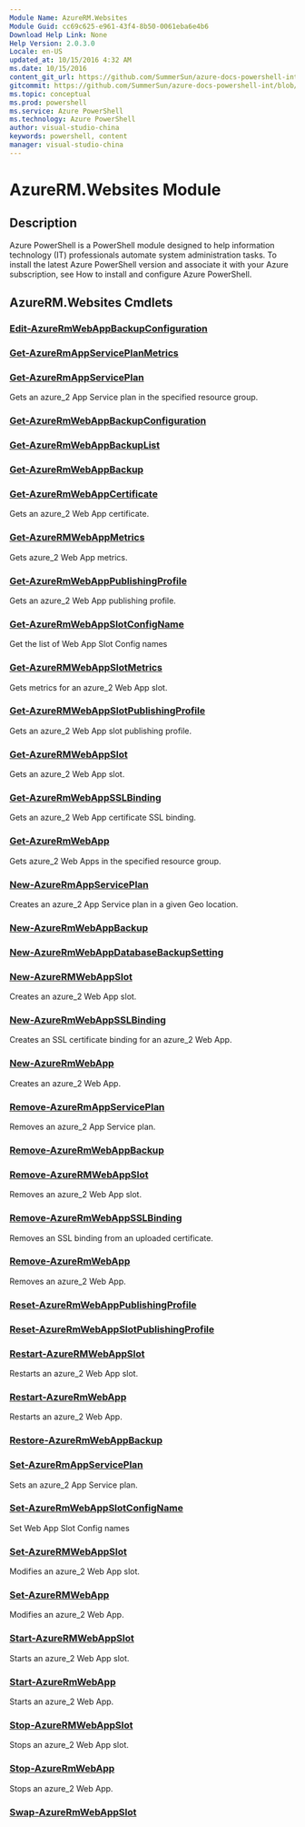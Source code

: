 ```yaml
---
Module Name: AzureRM.Websites
Module Guid: cc69c625-e961-43f4-8b50-0061eba6e4b6
Download Help Link: None
Help Version: 2.0.3.0
Locale: en-US
updated_at: 10/15/2016 4:32 AM
ms.date: 10/15/2016
content_git_url: https://github.com/SummerSun/azure-docs-powershell-int/blob/master/azureps-cmdlets-docs/ResourceManager/AzureRM.Websites/v1.0/CmdletMDs/AzureRM.Websites.md
gitcommit: https://github.com/SummerSun/azure-docs-powershell-int/blob/1bfd8e268acfc1799ad3f17c5a982578f54443cf/azureps-cmdlets-docs/ResourceManager/AzureRM.Websites/v1.0/CmdletMDs/AzureRM.Websites.md
ms.topic: conceptual
ms.prod: powershell
ms.service: Azure PowerShell
ms.technology: Azure PowerShell
author: visual-studio-china
keywords: powershell, content
manager: visual-studio-china
---
```


# AzureRM.Websites Module
## Description
Azure PowerShell is a PowerShell module designed to help information technology (IT) professionals automate system administration tasks. To install the latest Azure PowerShell version and associate it with your Azure subscription, see How to install and configure Azure PowerShell.

## AzureRM.Websites Cmdlets
### [Edit-AzureRmWebAppBackupConfiguration](Edit-AzureRmWebAppBackupConfiguration.md)



### [Get-AzureRmAppServicePlanMetrics](Get-AzureRmAppServicePlanMetrics.md)



### [Get-AzureRmAppServicePlan](Get-AzureRmAppServicePlan.md)
Gets an azure_2 App Service plan in the specified resource group.


### [Get-AzureRmWebAppBackupConfiguration](Get-AzureRmWebAppBackupConfiguration.md)



### [Get-AzureRmWebAppBackupList](Get-AzureRmWebAppBackupList.md)



### [Get-AzureRmWebAppBackup](Get-AzureRmWebAppBackup.md)



### [Get-AzureRmWebAppCertificate](Get-AzureRmWebAppCertificate.md)
Gets an azure_2 Web App certificate.


### [Get-AzureRMWebAppMetrics](Get-AzureRMWebAppMetrics.md)
Gets azure_2 Web App metrics.


### [Get-AzureRmWebAppPublishingProfile](Get-AzureRmWebAppPublishingProfile.md)
Gets an azure_2 Web App publishing profile.


### [Get-AzureRmWebAppSlotConfigName](Get-AzureRmWebAppSlotConfigName.md)
Get the list of Web App Slot Config names


### [Get-AzureRMWebAppSlotMetrics](Get-AzureRMWebAppSlotMetrics.md)
Gets metrics for an azure_2 Web App slot.


### [Get-AzureRMWebAppSlotPublishingProfile](Get-AzureRMWebAppSlotPublishingProfile.md)
Gets an azure_2 Web App slot publishing profile.


### [Get-AzureRMWebAppSlot](Get-AzureRMWebAppSlot.md)
Gets an azure_2 Web App slot.


### [Get-AzureRmWebAppSSLBinding](Get-AzureRmWebAppSSLBinding.md)
Gets an azure_2 Web App certificate SSL binding.


### [Get-AzureRmWebApp](Get-AzureRmWebApp.md)
Gets azure_2 Web Apps in the specified resource group.


### [New-AzureRmAppServicePlan](New-AzureRmAppServicePlan.md)
Creates an azure_2 App Service plan in a given Geo location.


### [New-AzureRmWebAppBackup](New-AzureRmWebAppBackup.md)



### [New-AzureRmWebAppDatabaseBackupSetting](New-AzureRmWebAppDatabaseBackupSetting.md)



### [New-AzureRMWebAppSlot](New-AzureRMWebAppSlot.md)
Creates an azure_2 Web App slot.


### [New-AzureRmWebAppSSLBinding](New-AzureRmWebAppSSLBinding.md)
Creates an SSL certificate binding for an azure_2 Web App.


### [New-AzureRmWebApp](New-AzureRmWebApp.md)
Creates an azure_2 Web App.


### [Remove-AzureRmAppServicePlan](Remove-AzureRmAppServicePlan.md)
Removes an azure_2 App Service plan.


### [Remove-AzureRmWebAppBackup](Remove-AzureRmWebAppBackup.md)



### [Remove-AzureRMWebAppSlot](Remove-AzureRMWebAppSlot.md)
Removes an azure_2 Web App slot.


### [Remove-AzureRmWebAppSSLBinding](Remove-AzureRmWebAppSSLBinding.md)
Removes an SSL binding from an uploaded certificate.


### [Remove-AzureRmWebApp](Remove-AzureRmWebApp.md)
Removes an azure_2 Web App.


### [Reset-AzureRmWebAppPublishingProfile](Reset-AzureRmWebAppPublishingProfile.md)



### [Reset-AzureRmWebAppSlotPublishingProfile](Reset-AzureRmWebAppSlotPublishingProfile.md)



### [Restart-AzureRMWebAppSlot](Restart-AzureRMWebAppSlot.md)
Restarts an azure_2 Web App slot.


### [Restart-AzureRmWebApp](Restart-AzureRmWebApp.md)
Restarts an azure_2 Web App.


### [Restore-AzureRmWebAppBackup](Restore-AzureRmWebAppBackup.md)



### [Set-AzureRmAppServicePlan](Set-AzureRmAppServicePlan.md)
Sets an azure_2 App Service plan.


### [Set-AzureRmWebAppSlotConfigName](Set-AzureRmWebAppSlotConfigName.md)
Set Web App Slot Config names


### [Set-AzureRMWebAppSlot](Set-AzureRMWebAppSlot.md)
Modifies an azure_2 Web App slot.


### [Set-AzureRMWebApp](Set-AzureRMWebApp.md)
Modifies an azure_2 Web App.


### [Start-AzureRMWebAppSlot](Start-AzureRMWebAppSlot.md)
Starts an azure_2 Web App slot.


### [Start-AzureRmWebApp](Start-AzureRmWebApp.md)
Starts an azure_2 Web App.


### [Stop-AzureRMWebAppSlot](Stop-AzureRMWebAppSlot.md)
Stops an azure_2 Web App slot.


### [Stop-AzureRmWebApp](Stop-AzureRmWebApp.md)
Stops an azure_2 Web App.


### [Swap-AzureRmWebAppSlot](Swap-AzureRmWebAppSlot.md)




